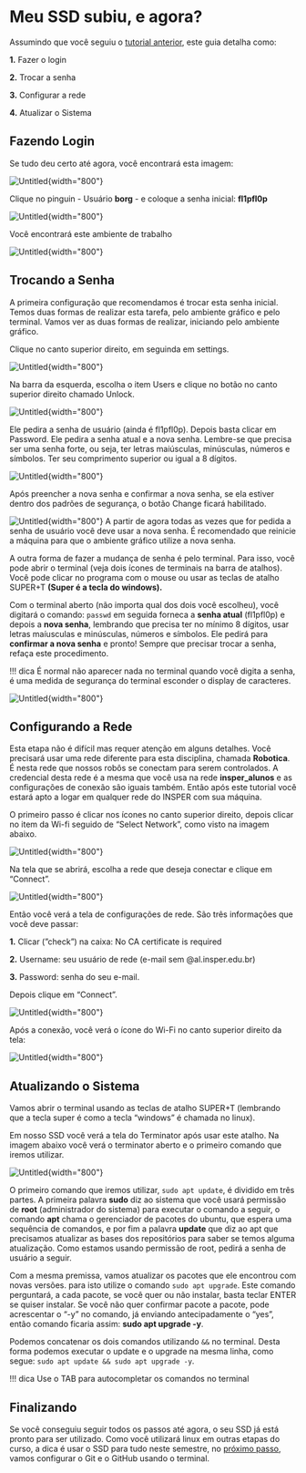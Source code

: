 # Meu SSD subiu, e agora?

Assumindo que você seguiu o [tutorial anterior](guias-infra/ssd-linux/recebi-meu-ssd.md/index.md), este guia detalha como: 

**1.** Fazer o login

**2.** Trocar a senha

**3.** Configurar a rede

**4.** Atualizar o Sistema

## Fazendo Login

Se tudo deu certo até agora, você encontrará esta imagem:

![Untitled](imgs/img1.png){width="800"}

Clique no pinguin - Usuário **borg** - e coloque a senha inicial: **fl1pfl0p**

![Untitled](imgs/img2.png){width="800"}

Você encontrará este ambiente de trabalho

![Untitled](imgs/img3.png){width="800"}

## Trocando a Senha

A primeira configuração que recomendamos é trocar esta senha inicial. Temos duas formas de realizar esta tarefa, pelo ambiente gráfico e pelo terminal. Vamos ver as duas formas de realizar, iniciando pelo ambiente gráfico.

Clique no canto superior direito, em seguinda em settings.

![Untitled](imgs/img4.png){width="800"}

Na barra da esquerda, escolha o item Users e clique no botão no canto superior direito chamado Unlock.

![Untitled](imgs/img5.png){width="800"}

Ele pedira a senha de usuário (ainda é fl1pfl0p). Depois basta clicar em Password. Ele pedira a senha atual e a nova senha. Lembre-se que precisa ser uma senha forte, ou seja, ter letras maiúsculas, minúsculas, números e símbolos. Ter seu comprimento superior ou igual a 8 dígitos.

![Untitled](imgs/img6.png){width="800"}

Após preencher a nova senha e confirmar a nova senha, se ela estiver dentro dos padrões de segurança, o botão Change ficará habilitado.

![Untitled](imgs/img7.png){width="800"}
A partir de agora todas as vezes que for pedida a senha de usuário você deve usar a nova senha. É recomendado que reinicie a máquina para que o ambiente gráfico utilize a nova senha.

A outra forma de fazer a mudança de senha é pelo terminal. Para isso, você pode abrir o terminal (veja dois ícones de terminais na barra de atalhos). Você pode clicar no programa com o mouse ou usar as teclas de atalho SUPER+T **(Super é a tecla do windows).**

Com o terminal aberto (não importa qual dos dois você escolheu), você digitará o comando: `passwd` em seguida forneca a **senha atual** (fl1pfl0p) e depois a **nova senha**, lembrando que precisa ter no mínimo 8 dígitos, usar letras maíusculas e minúsculas, números e símbolos. Ele pedirá para **confirmar a nova senha** e pronto! Sempre que precisar trocar a senha, refaça este procedimento.

!!! dica
    É normal não aparecer nada no terminal quando você digita a senha, é uma medida de segurança do terminal esconder o display de caracteres.

![Untitled](imgs/img8.png){width="800"}

## Configurando a Rede

Esta etapa não é difícil mas requer atenção em alguns detalhes. Você precisará usar uma rede diferente para esta disciplina, chamada **Robotica**. É nesta rede que nossos robôs se conectam para serem controlados. A credencial desta rede é a mesma que você usa na rede **insper_alunos** e as configurações de conexão são iguais também. Então após este tutorial você estará apto a logar em qualquer rede do INSPER com sua máquina.

O primeiro passo é clicar nos ícones no canto superior direito, depois clicar no item da Wi-fi seguido de “Select Network”, como visto na imagem abaixo.

![Untitled](imgs/img9.png){width="800"}

Na tela que se abrirá, escolha a rede que deseja conectar e clique em “Connect”.

![Untitled](imgs/img10.png){width="800"}

Então você verá a tela de configurações de rede. São três informações que você deve passar:

**1.** Clicar (”check”) na caixa: No CA certificate is required

**2.** Username: seu usuário de rede (e-mail sem @al.insper.edu.br)

**3.** Password: senha do seu e-mail.

Depois clique em “Connect”.

![Untitled](imgs/img11.png){width="800"}

Após a conexão, você verá o ícone do Wi-Fi no canto superior direito da tela:

![Untitled](imgs/img12.png){width="800"}

## Atualizando o Sistema

Vamos abrir o terminal usando as teclas de atalho SUPER+T (lembrando que a tecla super é como a tecla “windows” é chamada no linux).

Em nosso SSD você verá a tela do Terminator após usar este atalho. Na imagem abaixo você verá o terminator aberto e o primeiro comando que iremos utilizar. 

![Untitled](imgs/img13.png){width="800"}

O primeiro comando que iremos utilizar,  `sudo apt update`,  é dividido em três partes. A primeira palavra **sudo** diz ao sistema que você usará permissão de **root** (administrador do sistema) para executar o comando a seguir, o comando **apt** chama o gerenciador de pacotes do ubuntu, que espera uma sequência de comandos, e por fim a palavra **update** que diz ao apt que precisamos atualizar as bases dos repositórios para saber se temos alguma atualização. Como estamos usando permissão de root, pedirá a senha de usuário a seguir. 

Com a mesma premissa, vamos atualizar os pacotes que ele encontrou com novas versões. para isto utilize o comando `sudo apt upgrade`.  Este comando perguntará, a cada pacote, se você quer ou não instalar, basta teclar ENTER se quiser instalar. Se você não quer confirmar pacote a pacote, pode acrescentar o “-y” no comando, já enviando antecipadamente o “yes”, então comando ficaria assim: **sudo apt upgrade -y**.

Podemos concatenar os dois comandos utilizando `&&` no terminal. Desta forma podemos executar o update e o upgrade na mesma linha, como segue: `sudo apt update && sudo apt upgrade -y`.

!!! dica
    Use o TAB para autocompletar os comandos no terminal

## Finalizando

Se você conseguiu seguir todos os passos até agora, o seu SSD já está pronto para ser utilizado. Como você utilizará linux em outras etapas do curso, a dica é usar o SSD para tudo neste semestre, no [próximo passo](guias-infra/ssd-linux/git-e-github/index.md), vamos configurar o Git e o GitHub usando o terminal.
